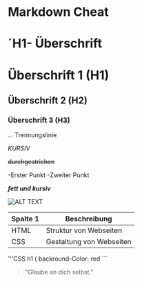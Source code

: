 # Markdown Cheat

# ´H1- Überschrift

# Überschrift 1 (H1)

## Überschrift 2 (H2)

### Überschrift 3 (H3)

... Trennungslinie

_KURSIV_

~~durchgestrichen~~

-Erster Punkt
-Zweiter Punkt

**_fett und kursiv_**



![ ALT TEXT](https://picsum.photos/300/300)





| Spalte 1 | Beschreibung                |
| ---------| ----------------------------|  
|HTML      | Struktur von Webseiten      |
|CSS       | Gestaltung von Webseiten    |

'''CSS 
h1 ( backround-Color: red
´´´
> "Glaube an dich selbst."
<p style="color:red text-allgin












